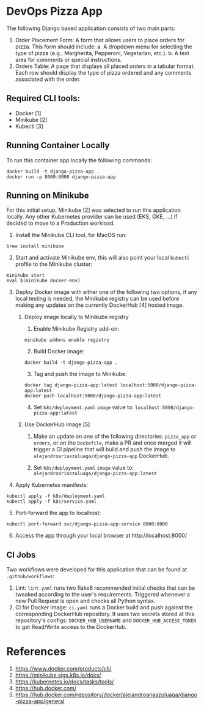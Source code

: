 # DevOps Pizza App

The following Django based application consists of two main parts:
1. Order Placement Form: A form that allows users to place orders for pizza. This form
should include:
a. A dropdown menu for selecting the type of pizza (e.g., Margherita, Pepperoni,
Vegetarian, etc.).
b. A text area for comments or special instructions.
2. Orders Table: A page that displays all placed orders in a tabular format. Each row
should display the type of pizza ordered and any comments associated with the order.

## Required CLI tools:
- Docker [1]
- Minikube [2]
- Kubectl [3]

## Running Container Locally

To run this container app locally the following commands:

```shell
docker build -t django-pizza-app .
docker run -p 8000:8000 django-pizza-app
```

## Running on Minikube

For this initial setup, Minikube [2] was selected to run this application locally. Any other Kubernetes provider can be used (EKS, GKE, ...) if decided to move to a Production workload.

1. Install the Minikube CLI tool, for MacOS run:
```shell
brew install minikube
```

2. Start and activate Minikube env, this will also point your local `kubectl` profile to the Minikube cluster:
```shell
minikube start
eval $(minikube docker-env)
```



3. Deploy Docker image with either one of the following two options, if any local testing is needed, the Minikube registry can be used before making any updates on the currently DockerHub [4] hosted image.

    1. Deploy image locally to Minikube registry

        1. Enable Minikube Registry add-on:
        ```shell
        minikube addons enable registry
        ```

        2. Build Docker image:
        ```shell
        docker build -t django-pizza-app .
        ```

        3. Tag and push the image to Minikube:
        ```shell
        docker tag django-pizza-app:latest localhost:5000/django-pizza-app:latest
        docker push localhost:5000/django-pizza-app:latest
        ```

        4. Set `k8s/deployment.yaml` `image` value to: `localhost:5000/django-pizza-app:latest`


    1. Use DockerHub image [5]

        1. Make an update on one of the following directories: `pizza_app` or `orders`, or on the `Dockefile`, make a PR and once merged it will trigger a CI pipeline that will build and push the image to `alejandroariaszuluaga/django-pizza-app` DockerHub.

        2. Set `k8s/deployment.yaml` `image` value to: `alejandroariaszuluaga/django-pizza-app:latest`



4. Apply Kubernetes manifests:
```shell
kubectl apply -f k8s/deployment.yaml
kubectl apply -f k8s/service.yaml
```

5. Port-forward the app to localhost:
```shell
kubectl port-forward svc/django-pizza-app-service 8000:8000
```

6. Access the app through your local browser at http://localhost:8000/


## CI Jobs

Two workflows were developed for this application that can be found at `.github/workflows`:
1. Lint: `lint.yaml` runs two flake8 recommended initial checks that can be tweaked according to the user's requirements. Triggered whenever a new Pull Request is open and checks all Python syntax.
1. CI for Docker image: `ci.yaml` runs a Docker build and push against the corresponding DockerHub repository. It uses two secrets stored at this repository's configs:  `DOCKER_HUB_USERNAME` and `DOCKER_HUB_ACCESS_TOKEN` to get Read/Write access to the DockerHub.


# References
1. https://www.docker.com/products/cli/
1. https://minikube.sigs.k8s.io/docs/
1. https://kubernetes.io/docs/tasks/tools/
1. https://hub.docker.com/
1. https://hub.docker.com/repository/docker/alejandroariaszuluaga/django-pizza-app/general
